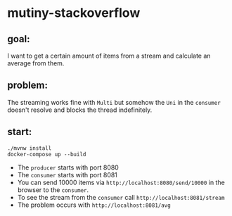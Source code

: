 # mutiny-stackoverflow

## goal:
I want to get a certain amount of items from a stream and calculate an average from them.

## problem:
The streaming works fine with `Multi` but somehow the `Uni` in the `consumer` doesn't resolve and blocks the thread indefinitely.

## start:
```
./mvnw install
docker-compose up --build
```

- The `producer` starts with port 8080
- The `consumer` starts with port 8081
- You can send 10000 items via `http://localhost:8080/send/10000` in the browser to the `consumer`.
- To see the stream from the `consumer` call `http://localhost:8081/stream`
- The problem occurs with `http://localhost:8081/avg`
